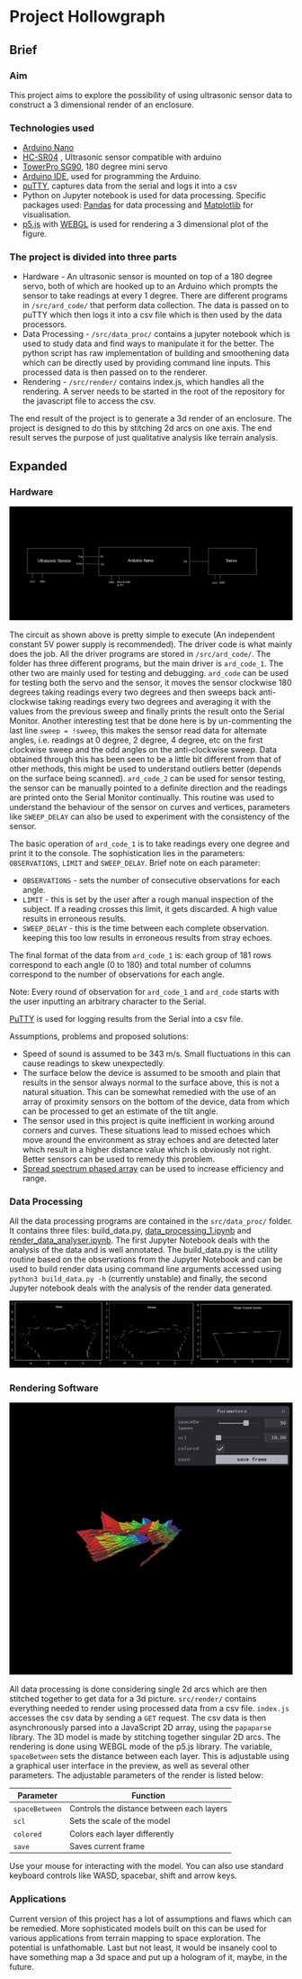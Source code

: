 # Project Hollowgraph

## Brief

### Aim

This project aims to explore the possibility of using ultrasonic sensor data to construct a 3 dimensional render of an enclosure.

### Technologies used

- [Arduino Nano](https://store.arduino.cc/products/arduino-nano)
- [HC-SR04](https://robu.in/product/hc-sr04-ultrasonic-range-finder/) , Ultrasonic sensor compatible with arduino
- [TowerPro SG90](https://robu.in/product/towerpro-sg90-9g-mini-servo-9-gram/), 180 degree mini servo
- [Arduino IDE](https://www.arduino.cc/en/software/), used for programming the Arduino.
- [puTTY](https://www.putty.org/), captures data from the serial and logs it into a csv
- Python on Jupyter notebook is used for data processing. Specific packages used: [Pandas](https://pandas.pydata.org/) for data processing and [Matplotlib](https://matplotlib.org/) for visualisation.
- [p5.js](https://p5js.org/) with [WEBGL](https://developer.mozilla.org/en-US/docs/Web/API/WebGL_API) is used for rendering a 3 dimensional plot of the figure.

### The project is divided into three parts

- Hardware - An ultrasonic sensor is mounted on top of a 180 degree servo, both of which are hooked up to an Arduino which prompts the sensor to take readings at every 1 degree. There are different programs in `/src/ard_code/` that perform data collection. The data is passed on to puTTY which then logs it into a csv file which is then used by the data processors.
- Data Processing - `/src/data_proc/` contains a jupyter notebook which is used to study data and find ways to manipulate it for the better. The python script has raw implementation of building and smoothening data which can be directly used by providing command line inputs. This processed data is then passed on to the renderer.
- Rendering - `/src/render/` contains index.js, which handles all the rendering. A server needs to be started in the root of the repository for the javascript file to access the csv.

The end result of the project is to generate a 3d render of an enclosure. The project is designed to do this by stitching 2d arcs on one axis. The end result serves the purpose of just qualitative analysis like terrain analysis.

## Expanded

### Hardware

![Circuit block diagram](./public/circuit.png)

The circuit as shown above is pretty simple to execute (An independent constant 5V power supply is recommended). The driver code is what mainly does the job. All the driver programs are stored in `/src/ard_code/`. The folder has three different programs, but the main driver is `ard_code_1`. The other two are mainly used for testing and debugging. `ard_code` can be used for testing both the servo and the sensor, it moves the sensor clockwise 180 degrees taking readings every two degrees and then sweeps back anti-clockwise taking readings every two degrees and averaging it with the values from the previous sweep and finally prints the result onto the Serial Monitor. Another interesting test that be done here is by un-commenting the last line `sweep = !sweep`, this makes the sensor read data for alternate angles, i.e. readings at 0 degree, 2 degree, 4 degree, etc on the first clockwise sweep and the odd angles on the anti-clockwise sweep. Data obtained through this has been seen to be a little bit different from that of other methods, this might be used to understand outliers better (depends on the surface being scanned). `ard_code_2` can be used for sensor testing, the sensor can be manually pointed to a definite direction and the readings are printed onto the Serial Monitor continually. This routine was used to understand the behaviour of the sensor on curves and vertices, parameters like `SWEEP_DELAY` can also be used to experiment with the consistency of the sensor.

The basic operation of `ard_code_1` is to take readings every one degree and print it to the console. The sophistication lies in the parameters: `OBSERVATIONS`, `LIMIT` and `SWEEP_DELAY`. Brief note on each parameter:

- `OBSERVATIONS` - sets the number of consecutive observations for each angle.
- `LIMIT` - this is set by the user after a rough manual inspection of the subject. If a reading crosses this limit, it gets discarded. A high value results in erroneous results.
- `SWEEP_DELAY` - this is the time between each complete observation. keeping this too low results in erroneous results from stray echoes.

The final format of the data from `ard_code_1` is: each group of 181 rows correspond to each angle (0 to 180) and total number of columns correspond to the number of observations for each angle.

Note: Every round of observation for `ard_code_1` and `ard_code` starts with the user inputting an arbitrary character to the Serial.

[PuTTY](https://www.putty.org/) is used for logging results from the Serial into a csv file.

Assumptions, problems and proposed solutions:

- Speed of sound is assumed to be 343 m/s. Small fluctuations in this can cause readings to skew unexpectedly.
- The surface below the device is assumed to be smooth and plain that results in the sensor always normal to the surface above, this is not a natural situation. This can be somewhat remedied with the use of an array of proximity sensors on the bottom of the device, data from which can be processed to get an estimate of the tilt angle.
- The sensor used in this project is quite inefficient in working around corners and curves. These situations lead to missed echoes which move around the environment as stray echoes and are detected later which result in a higher distance value which is obviously not right. Better sensors can be used to remedy this problem.
- [Spread spectrum phased array](https://www.hackster.io/graham_chow/spread-spectrum-phased-array-sonar-018e22) can be used to increase efficiency and range.

### Data Processing

All the data processing programs are contained in the `src/data_proc/` folder. It contains three files: build_data.py, [data_processing_1.ipynb](https://github.com/Ra20r/Project-Hollowgraph/blob/main/src/data_proc/data_processing_1.ipynb) and [render_data_analyser.ipynb](https://github.com/Ra20r/Project-Hollowgraph/blob/main/src/data_proc/render_data_analyser.ipynb). The first Jupyter Notebook deals with the analysis of the data and is well annotated. The build_data.py is the utility routine based on the observations from the Jupyter Notebook and can be used to build render data using command line arguments accessed using `python3 build_data.py -h` (currently unstable) and finally, the second Jupyter notebook deals with the analysis of the render data generated.

![Comparison of graphs](./public/2d_graph.png)

### Rendering Software

![Demo Screenshot](./assets/demo.png)

All data processing is done considering single 2d arcs which are then stitched together to get data for a 3d picture. `src/render/` contains everything needed to render using processed data from a csv file. `index.js` accesses the csv data by sending a `GET` request. The csv data is then asynchronously parsed into a JavaScript 2D array, using the `papaparse` library. The 3D model is made by stitching together singular 2D arcs. The rendering is done using WEBGL mode of the p5.js library. The variable, `spaceBetween` sets the distance between each layer. This is adjustable using a graphical user interface in the preview, as well as several other parameters. The adjustable parameters of the render is listed below:  

| Parameter | Function |
|-----------|----------|
|  `spaceBetween` | Controls the distance between each layers |
| `scl` | Sets the scale of the model |
| `colored`| Colors each layer differently |
| `save`| Saves current frame |

Use your mouse for interacting with the model. You can also use standard keyboard controls like WASD, spacebar, shift and arrow keys.

### Applications

Current version of this project has a lot of assumptions and flaws which can be remedied. More sophisticated models built on this can be used for various applications from terrain mapping to space exploration. The potential is unfathomable. Last but not least, it would be insanely cool to have something map a 3d space and put up a hologram of it, maybe, in the future.
